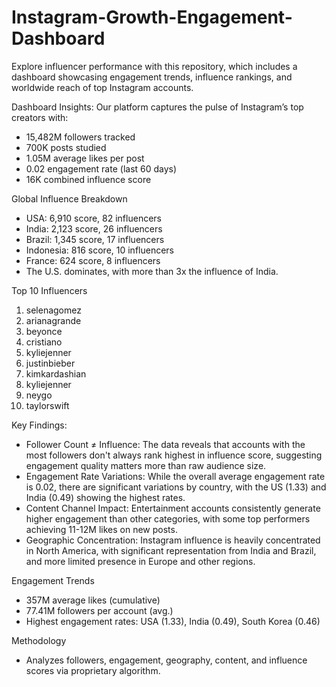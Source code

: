 # Instagram-Growth-Engagement-Dashboard
Explore influencer performance with this repository, which includes a dashboard showcasing engagement trends, influence rankings, and worldwide reach of top Instagram accounts.


Dashboard Insights:
Our platform captures the pulse of Instagram’s top creators with:
* 15,482M followers tracked
* 700K posts studied
* 1.05M average likes per post
* 0.02 engagement rate (last 60 days)
* 16K combined influence score

Global Influence Breakdown

* USA: 6,910 score, 82 influencers
* India: 2,123 score, 26 influencers
* Brazil: 1,345 score, 17 influencers
* Indonesia: 816 score, 10 influencers
* France: 624 score, 8 influencers
* The U.S. dominates, with more than 3x the influence of India.


Top 10 Influencers
1. selenagomez
2. arianagrande
3. beyonce
4. cristiano
5. kyliejenner
6. justinbieber
7. kimkardashian
8. kyliejenner
9. neygo
10. taylorswift

Key Findings:
* Follower Count ≠ Influence: The data reveals that accounts with the most followers don't always rank highest in influence score, suggesting engagement quality matters more than raw audience size.
* Engagement Rate Variations: While the overall average engagement rate is 0.02, there are significant variations by country, with the US (1.33) and India (0.49) showing the highest rates.
* Content Channel Impact: Entertainment accounts consistently generate higher engagement than other categories, with some top performers achieving 11-12M likes on new posts.
* Geographic Concentration: Instagram influence is heavily concentrated in North America, with significant representation from India and Brazil, and more limited presence in Europe and other regions.

Engagement Trends

* 357M average likes (cumulative)
* 77.41M followers per account (avg.)
* Highest engagement rates: USA (1.33), India (0.49), South Korea (0.46)

Methodology

* Analyzes followers, engagement, geography, content, and influence scores via proprietary algorithm.


